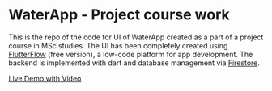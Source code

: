 ﻿# WaterApp - Project course work

This is the repo of the code for UI of WaterApp created as a part of a project course in MSc studies.
The UI has been completely created using [FlutterFlow](https://www.flutterflow.io/) (free version), a low-code platform for app development.
The backend is implemented with dart and database management via [Firestore](https://firebase.google.com/docs/firestore).

[Live Demo with Video](https://github.com/pebeliss/WaterApp-FlutterFlow-Project/)
